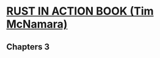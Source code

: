 # [RUST IN ACTION BOOK (Tim McNamara)](https://www.manning.com/books/rust-in-action)

## Chapters 3

